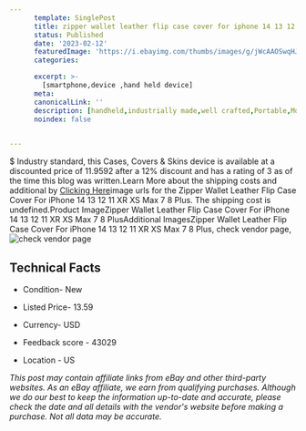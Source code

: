 ```yaml
---
      template: SinglePost
      title: zipper wallet leather flip case cover for iphone 14 13 12 11 xr xs max 7 8 plus
      status: Published
      date: '2023-02-12'
      featuredImage: 'https://i.ebayimg.com/thumbs/images/g/jWcAAOSwqHJdsQNg/s-l225.jpg'
      categories: 

      excerpt: >-
        [smartphone,device ,hand held device]
      meta:
      canonicalLink: ''
      description: [handheld,industrially made,well crafted,Portable,Mobile,Compact,Convenient,Lightweight,Maneuverable,Man-portable,Miniature,Carriable,Hand-held,Light,Holdable,Transportable,Mobile device,Pocket-sized,On-the-go,Wireless,Cordless,Compact size,Convenient size, smartphone,device ,hand held device]
      noindex: false

        
---
```

$
    Industry standard, this Cases, Covers & Skins device is available at a discounted price of 11.9592 after a 12% discount and has a rating of 3 as of the time this blog was written.Learn More about the shipping costs and additional by [Clicking Here](https://www.ebay.com/itm/143716750980?hash=item21762f9684%3Ag%3AjWcAAOSwqHJdsQNg&mkevt=1&mkcid=1&mkrid=711-53200-19255-0&campid=%253CePNCampaignId%253E&customid=%253CreferenceId%253E&toolid=10049)image urls for the Zipper Wallet Leather Flip Case Cover For iPhone 14 13 12 11 XR XS Max 7 8 Plus. The shipping cost is undefined.Product ImageZipper Wallet Leather Flip Case Cover For iPhone 14 13 12 11 XR XS Max 7 8 PlusAdditional ImagesZipper Wallet Leather Flip Case Cover For iPhone 14 13 12 11 XR XS Max 7 8 Plus, check vendor page, ![check vendor page](https://origin-galleryplus.ebayimg.com/ws/web/143716750980_2_0_1/225x225.jpg,https://origin-galleryplus.ebayimg.com/ws/web/143716750980_3_0_1/225x225.jpg,https://origin-galleryplus.ebayimg.com/ws/web/143716750980_4_0_1/225x225.jpg,https://origin-galleryplus.ebayimg.com/ws/web/143716750980_5_0_1/225x225.jpg,https://origin-galleryplus.ebayimg.com/ws/web/143716750980_6_0_1/225x225.jpg,https://origin-galleryplus.ebayimg.com/ws/web/143716750980_7_0_1/225x225.jpg,https://origin-galleryplus.ebayimg.com/ws/web/143716750980_8_0_1/225x225.jpg,https://origin-galleryplus.ebayimg.com/ws/web/143716750980_9_0_1/225x225.jpg,https://origin-galleryplus.ebayimg.com/ws/web/143716750980_10_0_1/225x225.jpg,https://origin-galleryplus.ebayimg.com/ws/web/143716750980_11_0_1/225x225.jpg,https://origin-galleryplus.ebayimg.com/ws/web/143716750980_12_0_1/225x225.jpg)
    
    

 ## Technical Facts 



     
      

 - Condition- New 


      

 - Listed Price- 13.59 


      

 - Currency- USD 


      

 - Feedback score - 43029 


      

 - Location - US 


      
      

 *_This post may contain affiliate links from eBay and other third-party websites. As an eBay affiliate, we earn from qualifying purchases. Although we do our best to keep the information up-to-date and accurate, please check the date and all details with the vendor's website before making a purchase. Not all data may be accurate._*



    
    
    
    
    